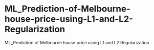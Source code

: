 # ML_Prediction-of-Melbourne-house-price-using-L1-and-L2-Regularization
ML_Prediction  of Melbourne house price using L1 and L2 Regularization
